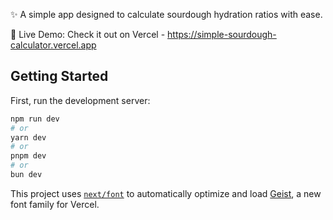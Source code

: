 ✨ A simple app designed to calculate sourdough hydration ratios with ease.

🚀 Live Demo:
Check it out on Vercel - https://simple-sourdough-calculator.vercel.app

## Getting Started

First, run the development server:

```bash
npm run dev
# or
yarn dev
# or
pnpm dev
# or
bun dev
```

This project uses [`next/font`](https://nextjs.org/docs/app/building-your-application/optimizing/fonts) to automatically optimize and load [Geist](https://vercel.com/font), a new font family for Vercel.

